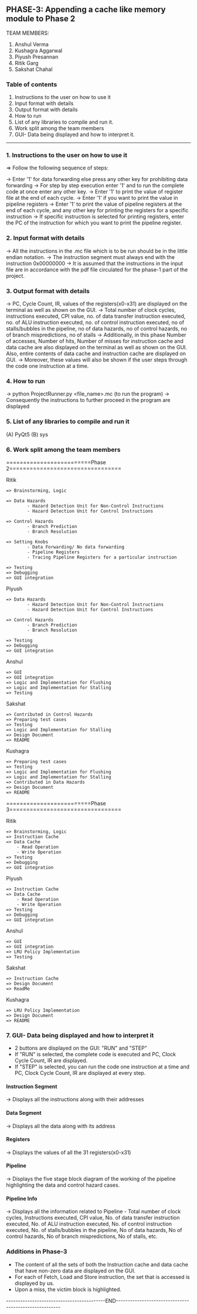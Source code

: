 ## PHASE-3: Appending a cache like memory module to Phase 2

TEAM MEMBERS:
1. Anshul Verma
2. Kushagra Aggarwal
3. Piyush Presannan
4. Ritik Garg
5. Sakshat Chahal

### Table of contents
1. Instructions to the user on how to use it
2. Input format with details
3. Output format with details
4. How to run
5. List of any libraries to compile and run it.
6. Work split among the team members 
7. GUI- Data being displayed and how to interpret it.

---
### 1. Instructions to the user on how to use it

=> Follow the following sequence of steps:

-> Enter '1' for data forwarding else press any other key for prohibiting data forwarding
-> For step by step execution enter '1' and to run the complete code at once enter any other key. 
-> Enter '1' to print the value of register file at the end of each cycle. 
-> Enter '1' if you want to print the value in pipeline registers 
-> Enter '1' to print the value of pipeline registers at the end of each cycle, and any other key for printing the registers for a specific instruction 
-> If specific instruction is selected for printing registers, enter the PC of the instruction for which you want to print the pipeline register.


### 2. Input format with details
-> All the instructions in the .mc file which is to be run should be 
in the little endian notation.
-> The instruction segment must always end with the instruction 0x00000000
-> It is assumed that the instructions in the input file are in accordance with the pdf file circulated
for the phase-1 part of the project.

### 3. Output format with details

-> PC, Cycle Count, IR, values of the registers(x0-x31) are displayed on the 
terminal as well as shown on the GUI.
-> Total number of clock cycles, instructions executed, CPI value, no. of data transfer instruction executed, no. of ALU instruction executed,
no. of control instruction executed, no of stalls/bubbles in the pipeline, no of data hazards, no of control hazards, no of branch mispredictions, no of stalls
-> Additionally, in this phase Number of accesses, Number of hits, Number of misses
for instruction cache and data cache are also displayed on the terminal as well as shown on the GUI.
Also, entire contents of data cache and instruction cache are displayed on GUI.
-> Moreover, these values will also be shown if the user steps through the code 
one instruction at a time. 

### 4. How to run

-> python ProjectRunner.py <file_name>.mc (to run the program)
-> Consequently the instructions to further proceed in the program are displayed 

### 5. List of any libraries to compile and run it
(A) PyQt5 
(B) sys

### 6. Work split among the team members
=========================Phase 2=================================

Ritik 

	=> Brainstorming, Logic 

	=> Data Hazards
      		- Hazard Detection Unit for Non-Control Instructions 
      		- Hazard Detection Unit for Control Instructions

	=> Control Hazards
      		- Branch Prediction
      		- Branch Resolution

	=> Setting Knobs
      		- Data Forwarding/ No data forwarding
      		- Pipeline Registers
      		- Tracing Pipeline Registers for a particular instruction

	=> Testing 
	=> Debugging
	=> GUI integration 

Piyush

	=> Data Hazards
	      	- Hazard Detection Unit for Non-Control Instructions 
      		- Hazard Detection Unit for Control Instructions

	=> Control Hazards
      		- Branch Prediction
      		- Branch Resolution

	=> Testing 
	=> Debugging
	=> GUI integration 

Anshul

	=> GUI
	=> GUI integration
	=> Logic and Implementation for Flushing
	=> Logic and Implementation for Stalling
	=> Testing

Sakshat

	=> Contributed in Control Hazards
	=> Preparing test cases
	=> Testing
	=> Logic and Implementation for Stalling
	=> Design Document
	=> README

Kushagra

	=> Preparing test cases
	=> Testing
	=> Logic and Implementation for Flushing
	=> Logic and Implementation for Stalling
	=> Contributed in Data Hazards	
	=> Design Document
	=> README

=========================Phase 3=================================

Ritik 

	=> Brainstorming, Logic 
	=> Instruction Cache
	=> Data Cache 
		- Read Operation
		- Write Operation 
	=> Testing 
	=> Debugging
	=> GUI integration 

Piyush

	=> Instruction Cache
	=> Data Cache 
		- Read Operation
		- Write Operation 
	=> Testing 
	=> Debugging  
	=> GUI integration

Anshul

	=> GUI
	=> GUI integration
	=> LRU Policy Implementation
	=> Testing

Sakshat

	=> Instruction Cache 
	=> Design Document
	=> ReadMe

Kushagra

	=> LRU Policy Implementation 
	=> Design Document
	=> README

### 7. GUI- Data being displayed and how to interpret it

* 2 buttons are displayed on the GUI: "RUN" and  "STEP"
* If "RUN" is selected, the complete code is executed and PC, Clock Cycle Count, IR are displayed.
* If "STEP" is selected, you can run the code one instruction at a time and PC, Clock Cycle Count, IR are displayed at every step.

#### Instruction Segment
-> Displays all the instructions along with their addresses
#### Data Segment 
-> Displays all the data along with its address
#### Registers
-> Displays the values of all the 31 registers(x0-x31)
#### Pipeline
-> Displays the five stage block diagram of the working of the pipeline
highlighting the data and control hazard cases.
#### Pipeline Info
-> Displays all the information related to Pipeline -  Total number of clock cycles, Instructions executed, CPI value,
No. of data transfer instruction executed, No. of ALU instruction executed, No. of control instruction executed, 
No. of stalls/bubbles in the pipeline, No of data hazards, No of control hazards, No of branch mispredictions, 
No of stalls, etc.

### Additions in Phase-3
* The content of all the sets of both the Instruction cache and data cache that have non-zero data are displayed on the GUI.
* For each of Fetch, Load and Store instruction, the set that is accessed is displayed by us.
* Upon a miss, the victim block is highlighted.


------------------------------------------END------------------------------------------------------
